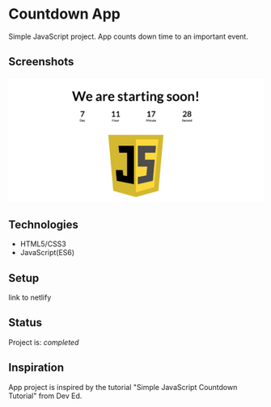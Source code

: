 # Countdown App

Simple JavaScript project. App counts down time to an important event.

## Screenshots
![Example screenshot](./img/screenshot.png)
<!-- ![Example screenshot](./src/assets/images/favnote2.png)
![Example screenshot](./src/assets/images/favnote3.png)
![Example screenshot](./src/assets/images/favnote4.png) -->

## Technologies
* HTML5/CSS3
* JavaScript(ES6)

## Setup
link to netlify

## Status
Project is: _completed_

## Inspiration
App project is inspired by the tutorial "Simple JavaScript Countdown Tutorial" from Dev Ed.